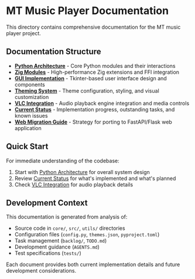 # MT Music Player Documentation

This directory contains comprehensive documentation for the MT music player project.

## Documentation Structure

- [**Python Architecture**](python-architecture.md) - Core Python modules and their interactions
- [**Zig Modules**](zig-modules.md) - High-performance Zig extensions and FFI integration
- [**GUI Implementation**](tkinter-gui.md) - Tkinter-based user interface design and components
- [**Theming System**](theming.md) - Theme configuration, styling, and visual customization
- [**VLC Integration**](vlc-integration.md) - Audio playback engine integration and media controls
- [**Current Status**](status.md) - Implementation progress, outstanding tasks, and known issues
- [**Web Migration Guide**](web-migration.md) - Strategy for porting to FastAPI/Flask web application

## Quick Start

For immediate understanding of the codebase:
1. Start with [Python Architecture](python-architecture.md) for overall system design
2. Review [Current Status](status.md) for what's implemented and what's planned
3. Check [VLC Integration](vlc-integration.md) for audio playback details

## Development Context

This documentation is generated from analysis of:
- Source code in `core/`, `src/`, `utils/` directories
- Configuration files (`config.py`, `themes.json`, `pyproject.toml`)
- Task management (`backlog/`, `TODO.md`)
- Development guidance (`AGENTS.md`)
- Test specifications (`tests/`)

Each document provides both current implementation details and future development considerations.